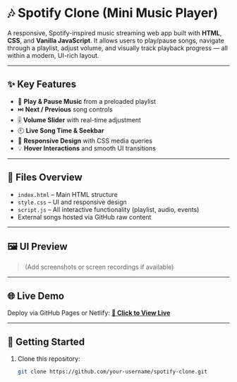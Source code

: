 # 🎶 Spotify Clone (Mini Music Player)

A responsive, Spotify-inspired music streaming web app built with **HTML**, **CSS**, and **Vanilla JavaScript**. It allows users to play/pause songs, navigate through a playlist, adjust volume, and visually track playback progress — all within a modern, UI-rich layout.

---

## ✨ Key Features

- 🎵 **Play & Pause Music** from a preloaded playlist
- ⏭️ **Next / Previous** song controls
- 🎚 **Volume Slider** with real-time adjustment
- 🕘 **Live Song Time & Seekbar**
- 🧠 **Responsive Design** with CSS media queries
- 💡 **Hover Interactions** and smooth UI transitions

---

## 📂 Files Overview

- `index.html` – Main HTML structure
- `style.css` – UI and responsive design
- `script.js` – All interactive functionality (playlist, audio, events)
- External songs hosted via GitHub raw content

---

## 🖼 UI Preview

> (Add screenshots or screen recordings if available)

---

## 🌐 Live Demo

Deploy via GitHub Pages or Netlify:
**[🔗 Click to View Live](https://your-live-demo-link.com)**

---

## 🚀 Getting Started

1. Clone this repository:
   ```bash
   git clone https://github.com/your-username/spotify-clone.git

